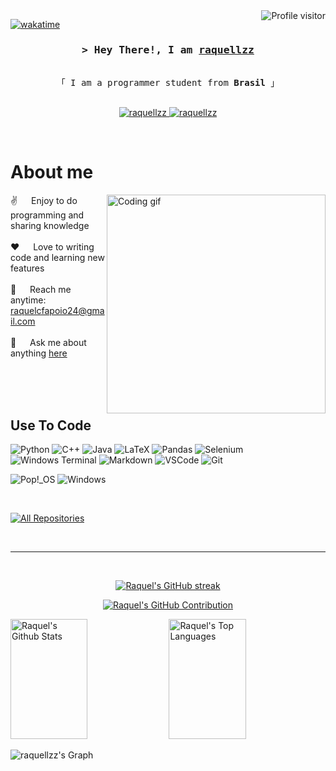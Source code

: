 <!--
<h2 align="center">
  Welcome to Al Siam World!
  <img src="https://media.giphy.com/media/hvRJCLFzcasrR4ia7z/giphy.gif" width="28">
</h2>
-->

<!--
<p align="center">
  <a href="https://github.com/raquellzz"><img src="https://readme-typing-svg.herokuapp.com/?lines=Self%20Taught%20Programmer;Front%20End%20Developer;1.5%2B%20years%20of%20coding%20experience;Always%20learning%20new%20things&center=true&width=380&height=45"></a>
</p>

 -->

<a href="https://komarev.com/ghpvc/?username=raquellzz">
  <img align="right" src="https://komarev.com/ghpvc/?username=raquellzz&label=Visitors&color=0e75b6&style=flat" alt="Profile visitor" />
</a>


[![wakatime](https://wakatime.com/badge/user/eebb3dd8-d9b2-40de-9b88-6fd6cac99dbc.svg)](https://wakatime.com/@eebb3dd8-d9b2-40de-9b88-6fd6cac99dbc)

<!-- Intro  -->
<h3 align="center">
        <samp>&gt; Hey There!, I am
                <b><a target="_blank" href="https://raquellzz.com">raquellzz</a></b>
        </samp>
</h3>


<p align="center"> 
  <samp>
    <br>
    「 I am a programmer student from <b>Brasil</b> 」
    <br>
    <br>
  </samp>
</p>

<p align="center">
 <!-- <a href="https://raquellzz.com" target="blank">
  <img src="https://img.shields.io/badge/Website-DC143C?style=for-the-badge&logo=medium&logoColor=white" alt="raquellzz" />
 </a> -->
 <a href="https://www.linkedin.com/in/raquel-freire-b76196255/" target="_blank">
  <img src="https://img.shields.io/badge/LinkedIn-0077B5?style=for-the-badge&logo=linkedin&logoColor=white" alt="raquellzz"/>
 </a>
 <!-- <a href="https://dev.to/raquellzz" target="_blank">
  <img src="https://img.shields.io/badge/dev.to-0A0A0A?style=for-the-badge&logo=dev.to&logoColor=white" alt="raquellzz" />
 </a> -->
 <!-- <a href="https://twitter.com/_raquellzz" target="_blank">
  <img src="https://img.shields.io/badge/Twitter-1DA1F2?style=for-the-badge&logo=twitter&logoColor=white" />
 </a> -->
 <a href="https://instagram.com/quellz_a" target="_blank">
  <img src="https://img.shields.io/badge/Instagram-fe4164?style=for-the-badge&logo=instagram&logoColor=white" alt="raquellzz" />
 </a> 
 <!-- <a href="https://facebook.com/raquellzz.dev" target="_blank">
  <img src="https://img.shields.io/badge/Facebook-20BEFF?&style=for-the-badge&logo=facebook&logoColor=white" alt="raquellzz"  />
  </a> -->
</p>
<br />

<!-- About Section -->
 # About me
 
<p>
 <img align="right" width="350" src="/assets/programmer.gif" alt="Coding gif" />
  
 ✌️ &emsp; Enjoy to do programming and sharing knowledge <br/><br/>
 ❤️ &emsp; Love to writing code and learning new features<br/><br/>
 📧 &emsp; Reach me anytime: raquelcfapoio24@gmail.com<br/><br/>
 💬 &emsp; Ask me about anything [here](https://github.com/raquellzz/raquellzz/issues)

</p>

<br/>
<br/>
<br/>

## Use To Code

![Python](https://img.shields.io/badge/python-3670A0?style=for-the-badge&logo=python&logoColor=ffdd54)
![C++](https://img.shields.io/badge/c++-%2300599C.svg?style=for-the-badge&logo=c%2B%2B&logoColor=white)
![Java](https://img.shields.io/badge/java-%23ED8B00.svg?style=for-the-badge&logo=openjdk&logoColor=white)
![LaTeX](https://img.shields.io/badge/latex-%23008080.svg?style=for-the-badge&logo=latex&logoColor=white)
![Pandas](https://img.shields.io/badge/pandas-%23150458.svg?style=for-the-badge&logo=pandas&logoColor=white)
![Selenium](https://img.shields.io/badge/Selenium-43B02A?style=for-the-badge&logo=Selenium&logoColor=white)
![Windows Terminal](https://img.shields.io/badge/Windows%20Terminal-%234D4D4D.svg?style=for-the-badge&logo=windows-terminal&logoColor=white)
![Markdown](https://img.shields.io/badge/Markdown-000000?style=for-the-badge&logo=markdown&logoColor=white)
![VSCode](https://img.shields.io/badge/Visual_Studio-0078d7?style=for-the-badge&logo=visual%20studio&logoColor=white)
![Git](https://img.shields.io/badge/Git-F05032?style=for-the-badge&logo=git&logoColor=white)

![Pop!\_OS](https://img.shields.io/badge/Pop!_OS-48B9C7?style=for-the-badge&logo=Pop!_OS&logoColor=white)
![Windows](https://img.shields.io/badge/Windows-0078D6?style=for-the-badge&logo=windows&logoColor=white)

<br/>


<p align="left">
  <a href="https://github.com/raquellzz?tab=repositories" target="_blank"><img alt="All Repositories" title="All Repositories" src="https://img.shields.io/badge/-All%20Repos-2962FF?style=for-the-badge&logo=koding&logoColor=white"/></a>
</p>

<br/>
<hr/>
<br/>

<p align="center">
  <a href="https://github.com/raquellzz">
    <img src="https://github-readme-streak-stats.herokuapp.com/?user=raquellzz&theme=radical&border=7F3FBF&background=0D1117" alt="Raquel's GitHub streak"/>
  </a>
</p>

<p align="center">
  <a href="https://github.com/raquellzz">
    <img src="https://github-profile-summary-cards.vercel.app/api/cards/profile-details?username=raquellzz&theme=radical" alt="Raquel's GitHub Contribution"/>
  </a>
</p>

<a> 
    <a href="https://github.com/raquellzz"><img alt="Raquel's Github Stats" src="https://denvercoder1-github-readme-stats.vercel.app/api?username=raquellzz&show_icons=true&count_private=true&theme=react&border_color=7F3FBF&bg_color=0D1117&title_color=F85D7F&icon_color=F8D866" height="192px" width="49.5%"/></a>
  <a href="https://github.com/raquellzz"><img alt="Raquel's Top Languages" src="https://denvercoder1-github-readme-stats.vercel.app/api/top-langs/?username=raquellzz&langs_count=8&layout=compact&theme=react&border_color=7F3FBF&bg_color=0D1117&title_color=F85D7F&icon_color=F8D866" height="192px" width="49.5%"/></a>
  <br/>
</a>


![raquellzz's Graph](https://github-readme-activity-graph.vercel.app/graph?username=raquellzz&custom_title=Raquel%20Freire's%20GitHub%20Activity%20Graph&bg_color=0D1117&color=7F3FBF&line=7F3FBF&point=7F3FBF&area_color=FFFFFF&title_color=FFFFFF&area=true)

